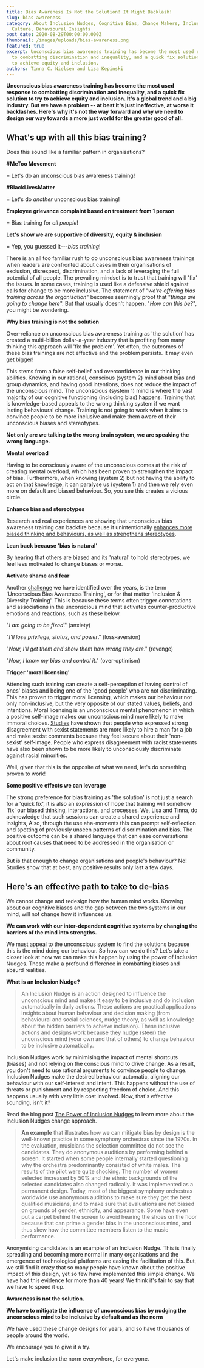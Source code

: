 ```yaml
---
title: Bias Awareness Is Not the Solution! It Might Backlash!
slug: bias awareness
category: About Inclusion Nudges, Cognitive Bias, Change Makers, Inclusive
  Culture, Behavioural Insights
post_date: 2020-08-29T00:00:00.000Z
thumbnail: /images/uploads/bias-awareness.png
featured: true
excerpt: Unconscious bias awareness training has become the most used response
  to combatting discrimination and inequality, and a quick fix solution to try
  to achieve equity and inclusion.
authors: Tinna C. Nielsen and Lisa Kepinski
---
```

**Unconscious bias awareness training has become the most used response to combatting discrimination and inequality, and a quick fix solution to
try to achieve equity and inclusion. It's a global trend and a big
industry. But we have a problem -- at best it's just ineffective, at
worse it backlashes. Here's why it's not the way forward and why we need
to design our way towards a more just world for the greater good of
all.**

## What's up with all this bias training?

Does this sound like a familiar pattern in organisations?

**\#MeToo Movement**

\= Let's do an unconscious bias awareness training!

**\#BlackLivesMatter**

\= Let's do *another* unconscious bias training!

**Employee grievance complaint based on treatment from 1 person**

\= Bias training for *all people*!

**Let's show we are supportive of diversity, equity & inclusion**

\= Yep, you guessed it---*bias training*!

There is an all too familiar rush to do unconscious bias awareness trainings when leaders are confronted about cases in their organisations
of exclusion, disrespect, discrimination, and a lack of leveraging the
full potential of all people. The prevailing mindset is to trust that
training will 'fix' the issues. In some cases, training is used like a
defensive shield against calls for change to be more inclusive. The
statement of "*we're offering bias training across the organisation*" becomes seemingly proof that "*things are going to change here*". But that usually doesn't happen. "*How can this be*?", you might be wondering.

**Why bias training is not the solution**

Over-reliance on unconscious bias awareness training as 'the solution' has created a multi-billion dollar-a-year industry that is profiting
from many thinking this approach will 'fix the problem'. Yet often, the
outcomes of these bias trainings are not effective and the problem
persists. It may even get bigger!

This stems from a false self-belief and overconfidence in our thinking abilities. Knowing in our rational, conscious (system 2) mind about bias
and group dynamics, and having good intentions, does not reduce the
impact of the unconscious mind. The unconscious (system 1) mind is where
the vast majority of our cognitive functioning (including bias) happens.
Training that is knowledge-based appeals to the wrong thinking system if
we want lasting behavioural change. Training is not going to work when
it aims to convince people to be more inclusive and make them aware of
their unconscious biases and stereotypes.

**Not only are we talking to the wrong brain system, we are speaking the wrong language.**

**Mental overload**

Having to be consciously aware of the unconscious comes at the risk of creating mental overload, which has been proven to strengthen the impact
of bias. Furthermore, when knowing (system 2) but not having the ability
to act on that knowledge, it can paralyse us (system 1) and then we rely
even more on default and biased behaviour. So, you see this creates a
vicious circle.

**Enhance bias and stereotypes**

Research and real experiences are showing that unconscious bias awareness training can backfire because it unintentionally [enhances more biased thinking and behaviours, as well as strengthens
stereotypes](https://psycnet.apa.org/buy/2014-43472-001).

**Lean back because 'bias is natural'**

By hearing that others are biased and its 'natural' to hold stereotypes, we feel less motivated to change biases or worse.

**Activate shame and fear**

Another [challenge](https://www.amazon.co.uk/Inclusion-Nudges-Guidebook-how-bias/dp/B086PMRGNY/ref=sr_1_1?crid=2F38TZX4419EU&dchild=1&keywords=inclusion+nudges+guidebook&qid=1589357761&sprefix=inclusion+nudges+%2Caps%2C165&sr=8-1) we have identified over the years, is the term 'Unconscious Bias
Awareness Training', or for that matter 'Inclusion & Diversity
Training'. This is because these terms often trigger connotations and
associations in the unconscious mind that activates counter-productive
emotions and reactions, such as these below.

"*I am going to be fixed*." (anxiety)

"*I'll lose privilege, status, and power*." (loss-aversion)

"*Now, I'll get them and show them how wrong they are*." (revenge)

"*Now, I know my bias and control it*." (over-optimism)

**Trigger 'moral licensing'**

Attending such training can create a self-perception of having control of ones' biases and being one of the 'good people' who are not
discriminating. This has proven to trigger moral licensing, which makes
our behaviour not only non-inclusive, but the very opposite of our
stated values, beliefs, and intentions. Moral licensing is an
unconscious mental phenomenon in which a positive self-image makes our
unconscious mind more likely to make immoral choices.
[Studies](http://www.ask-force.org/web/Discourse/Monin-Moral-Credentials-Prejudice-2001.pdf) have shown that people who expressed strong disagreement with sexist
statements are more likely to hire a man for a job and make sexist
comments because they feel secure about their 'non-sexist' self-image.
People who express disagreement with racist statements have also been
shown to be more likely to unconsciously discriminate against racial
minorities.

Well, given that this is the opposite of what we need, let's do something proven to work!

**Some positive effects we can leverage**

The strong preference for bias training as 'the solution' is not just a search for a 'quick fix', it is also an ex­pression of hope that
training will somehow 'fix' our biased thinking, interactions, and
processes. We, Lisa and Tinna, do acknowledge that such sessions can
create a shared experience and insights, Also, through the use
aha-moments this can prompt self-reflection and spotting of previously
unseen patterns of discrimination and bias. The positive outcome can be
a shared language that can ease conversations about root causes that
need to be addressed in the organisation or community.

But is that enough to change organisations and people's behaviour? No! Studies show that at best, any positive results only last a few days.

## Here's an effective path to take to de-bias

We cannot change and redesign how the human mind works. Knowing about our cognitive biases and the gap between the two systems in our mind,
will not change how it influences us.

**We can work with our inter-dependent cognitive systems by changing the barriers of the mind into strengths.**

We must appeal to the unconscious system to find the solutions because this is the mind doing our behaviour. So how can we do this? Let's take
a closer look at how we can make this happen by using the power of
Inclusion Nudges. These make a profound difference in combatting biases
and absurd realities.

**What is an Inclusion Nudge?**

> An Inclusion Nudge is an action designed to influence the unconscious mind and makes it easy to be inclusive and do inclusion automatically
> in daily actions. These actions are practical applications insights
> about human behaviour and decision making (from behavioural and social
> sciences, nudge theory, as well as knowledge about the hidden barriers
> to achieve inclusion). These inclusive actions and designs work
> because they nudge (steer) the unconscious mind (your own and that of
> others) to change behaviour to be inclusive automatically.

Inclusion Nudges work by minimising the impact of mental shortcuts (biases) and not relying on the conscious mind to drive change. As a
result, you don't need to use rational arguments to convince people to
change. Inclusion Nudges make the desired behaviour automatic, aligning
our behaviour with our self-interest and intent. This happens without
the use of threats or punishment and by respecting freedom of choice.
And this happens usually with very little cost involved. Now, that's
effective sounding, isn't it?

Read the blog post [The Power of Inclusion Nudges](https://inclusion-nudges.org/blog/about-inclusion-nudges/power-of-inclusion-nudges) to learn more about the Inclusion Nudges change approach.

> **An example** that illustrates how we can mitigate bias by design is the well-known practice in some symphony orchestras since the 1970s.
> In the evaluation, musicians the selection committee do not see the
> candidates. They do anonymous auditions by performing behind a screen.
> It started when some people internally started questioning why the
> orchestra predominantly consisted of white males. The results of the
> pilot were quite shocking. The number of women selected increased by
> 50% and the ethnic backgrounds of the selected candidates also changed
> radically. It was implemented as a permanent design. Today, most of
> the biggest symphony orchestras worldwide use anonymous auditions to
> make sure they get the best qualified musicians, and to make sure that
> evaluations are not biased on grounds of gender, ethnicity, and
> appearance. Some have even put a carpet behind the screen to avoid
> hearing the shoes on the floor because that can prime a gender bias in
> the unconscious mind, and thus skew how the committee members listen
> to the music performance.

Anonymising candidates is an example of an Inclusion Nudge. This is finally spreading and becoming more normal in many organisations and the
emergence of technological platforms are easing the facilitation of
this. But, we still find it crazy that so many people have known about
the positive impact of this design, yet so few have implemented this
simple change. We have had this evidence for more than 40 years! We
think it's fair to say that we have to speed it up.

**Awareness is not the solution.**

**We have to mitigate the influence of unconscious bias by nudging the unconscious mind to be inclusive by default and as the norm**

We have used these change designs for years, and so have thousands of people around the world.

We encourage you to give it a try.

Let's make inclusion the norm everywhere, for everyone.